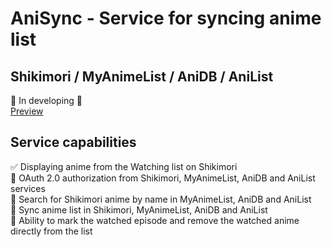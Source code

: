 # AniSync - Service for syncing anime list
## Shikimori / MyAnimeList / AniDB / AniList
:anger: In developing :anger:    
[Preview](https://denis-ershov.github.io/anisync/)

## Service capabilities 

:white_check_mark: Displaying anime from the Watching list on Shikimori    
:black_square_button: OAuth 2.0 authorization from Shikimori, MyAnimeList, AniDB and AniList services    
:black_square_button: Search for Shikimori anime by name in MyAnimeList, AniDB and AniList    
:black_square_button: Sync anime list in Shikimori, MyAnimeList, AniDB and AniList    
:black_square_button: Ability to mark the watched episode and remove the watched anime directly from the list
